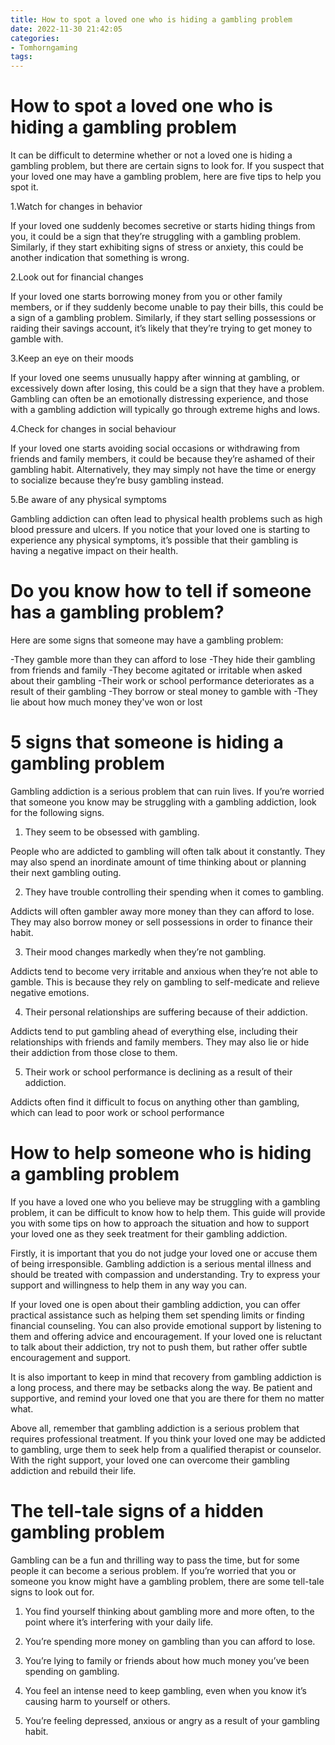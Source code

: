 ```yaml
---
title: How to spot a loved one who is hiding a gambling problem
date: 2022-11-30 21:42:05
categories:
- Tomhorngaming
tags:
---
```



#  How to spot a loved one who is hiding a gambling problem

It can be difficult to determine whether or not a loved one is hiding a gambling problem, but there are certain signs to look for. If you suspect that your loved one may have a gambling problem, here are five tips to help you spot it.

1.Watch for changes in behavior

If your loved one suddenly becomes secretive or starts hiding things from you, it could be a sign that they’re struggling with a gambling problem. Similarly, if they start exhibiting signs of stress or anxiety, this could be another indication that something is wrong.

2.Look out for financial changes

If your loved one starts borrowing money from you or other family members, or if they suddenly become unable to pay their bills, this could be a sign of a gambling problem. Similarly, if they start selling possessions or raiding their savings account, it’s likely that they’re trying to get money to gamble with.

3.Keep an eye on their moods

If your loved one seems unusually happy after winning at gambling, or excessively down after losing, this could be a sign that they have a problem. Gambling can often be an emotionally distressing experience, and those with a gambling addiction will typically go through extreme highs and lows.

4.Check for changes in social behaviour

If your loved one starts avoiding social occasions or withdrawing from friends and family members, it could be because they’re ashamed of their gambling habit. Alternatively, they may simply not have the time or energy to socialize because they’re busy gambling instead.

5.Be aware of any physical symptoms

Gambling addiction can often lead to physical health problems such as high blood pressure and ulcers. If you notice that your loved one is starting to experience any physical symptoms, it’s possible that their gambling is having a negative impact on their health.

#  Do you know how to tell if someone has a gambling problem?

Here are some signs that someone may have a gambling problem:

-They gamble more than they can afford to lose
-They hide their gambling from friends and family
-They become agitated or irritable when asked about their gambling
-Their work or school performance deteriorates as a result of their gambling
-They borrow or steal money to gamble with
-They lie about how much money they've won or lost

#  5 signs that someone is hiding a gambling problem

Gambling addiction is a serious problem that can ruin lives. If you’re worried that someone you know may be struggling with a gambling addiction, look for the following signs.

1. They seem to be obsessed with gambling.

People who are addicted to gambling will often talk about it constantly. They may also spend an inordinate amount of time thinking about or planning their next gambling outing.

2. They have trouble controlling their spending when it comes to gambling.

Addicts will often gambler away more money than they can afford to lose. They may also borrow money or sell possessions in order to finance their habit.

3. Their mood changes markedly when they’re not gambling.

Addicts tend to become very irritable and anxious when they’re not able to gamble. This is because they rely on gambling to self-medicate and relieve negative emotions.

4. Their personal relationships are suffering because of their addiction.

Addicts tend to put gambling ahead of everything else, including their relationships with friends and family members. They may also lie or hide their addiction from those close to them.

5. Their work or school performance is declining as a result of their addiction.

Addicts often find it difficult to focus on anything other than gambling, which can lead to poor work or school performance

#  How to help someone who is hiding a gambling problem

If you have a loved one who you believe may be struggling with a gambling problem, it can be difficult to know how to help them. This guide will provide you with some tips on how to approach the situation and how to support your loved one as they seek treatment for their gambling addiction.

Firstly, it is important that you do not judge your loved one or accuse them of being irresponsible. Gambling addiction is a serious mental illness and should be treated with compassion and understanding. Try to express your support and willingness to help them in any way you can.

If your loved one is open about their gambling addiction, you can offer practical assistance such as helping them set spending limits or finding financial counseling. You can also provide emotional support by listening to them and offering advice and encouragement. If your loved one is reluctant to talk about their addiction, try not to push them, but rather offer subtle encouragement and support.

It is also important to keep in mind that recovery from gambling addiction is a long process, and there may be setbacks along the way. Be patient and supportive, and remind your loved one that you are there for them no matter what.

Above all, remember that gambling addiction is a serious problem that requires professional treatment. If you think your loved one may be addicted to gambling, urge them to seek help from a qualified therapist or counselor. With the right support, your loved one can overcome their gambling addiction and rebuild their life.

#  The tell-tale signs of a hidden gambling problem

Gambling can be a fun and thrilling way to pass the time, but for some people it can become a serious problem. If you’re worried that you or someone you know might have a gambling problem, there are some tell-tale signs to look out for.

1. You find yourself thinking about gambling more and more often, to the point where it’s interfering with your daily life.

2. You’re spending more money on gambling than you can afford to lose.

3. You’re lying to family or friends about how much money you’ve been spending on gambling.

4. You feel an intense need to keep gambling, even when you know it’s causing harm to yourself or others.

5. You’re feeling depressed, anxious or angry as a result of your gambling habit.
